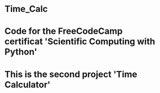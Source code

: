 # Time_Calc

# Code for the FreeCodeCamp certificat 'Scientific Computing with Python'

# This is the second project 'Time Calculator'
